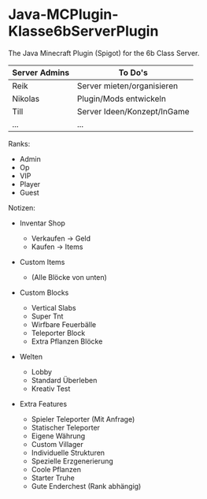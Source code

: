 # Java-MCPlugin-Klasse6bServerPlugin
The Java Minecraft Plugin (Spigot) for the 6b Class Server.

| Server Admins | To Do's                     |
|---------------|-----------------------------|
| Reik          | Server mieten/organisieren  |
| Nikolas       | Plugin/Mods entwickeln      |
| Till          | Server Ideen/Konzept/InGame |
| ...           | ...                         |

Ranks:
- Admin
- Op
- VIP
- Player
- Guest

Notizen:

- Inventar Shop
  - Verkaufen -> Geld
  - Kaufen -> Items

- Custom Items
  - (Alle Blöcke von unten)

- Custom Blocks
  - Vertical Slabs
  - Super Tnt
  - Wirfbare Feuerbälle
  - Teleporter Block
  - Extra Pflanzen Blöcke

- Welten
  - Lobby
  - Standard Überleben
  - Kreativ Test

- Extra Features
  - Spieler Teleporter (Mit Anfrage)
  - Statischer Teleporter
  - Eigene Währung
  - Custom Villager
  - Individuelle Strukturen
  - Spezielle Erzgenerierung
  - Coole Pflanzen
  - Starter Truhe
  - Gute Enderchest (Rank abhängig)

